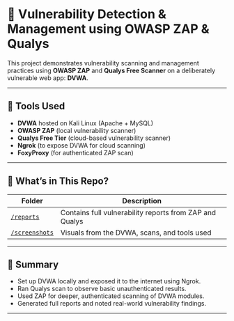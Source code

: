 # 🔐 Vulnerability Detection & Management using OWASP ZAP & Qualys

This project demonstrates vulnerability scanning and management practices using **OWASP ZAP** and **Qualys Free Scanner** on a deliberately vulnerable web app: **DVWA**.

---

## 🧰 Tools Used
- **DVWA** hosted on Kali Linux (Apache + MySQL)
- **OWASP ZAP** (local vulnerability scanner)
- **Qualys Free Tier** (cloud-based vulnerability scanner)
- **Ngrok** (to expose DVWA for cloud scanning)
- **FoxyProxy** (for authenticated ZAP scan)

---

## 🚀 What’s in This Repo?

| Folder | Description |
|--------|-------------|
| [`/reports`](./reports) | Contains full vulnerability reports from ZAP and Qualys |
| [`/screenshots`](./screenshots) | Visuals from the DVWA, scans, and tools used |

---

## 📄 Summary

- Set up DVWA locally and exposed it to the internet using Ngrok.
- Ran Qualys scan to observe basic unauthenticated results.
- Used ZAP for deeper, authenticated scanning of DVWA modules.
- Generated full reports and noted real-world vulnerability findings.

---
